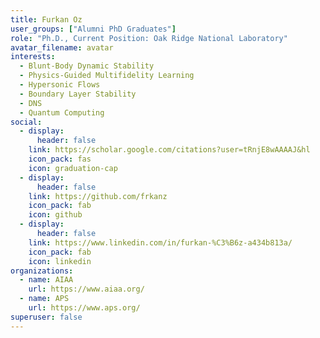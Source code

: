 ```yaml
---
title: Furkan Oz
user_groups: ["Alumni PhD Graduates"]
role: "Ph.D., Current Position: Oak Ridge National Laboratory"
avatar_filename: avatar
interests:
  - Blunt-Body Dynamic Stability
  - Physics-Guided Multifidelity Learning
  - Hypersonic Flows
  - Boundary Layer Stability
  - DNS
  - Quantum Computing
social:
  - display:
      header: false
    link: https://scholar.google.com/citations?user=tRnjE8wAAAAJ&hl
    icon_pack: fas
    icon: graduation-cap
  - display:
      header: false
    link: https://github.com/frkanz
    icon_pack: fab
    icon: github
  - display:
      header: false
    link: https://www.linkedin.com/in/furkan-%C3%B6z-a434b813a/
    icon_pack: fab
    icon: linkedin
organizations:
  - name: AIAA
    url: https://www.aiaa.org/
  - name: APS
    url: https://www.aps.org/
superuser: false
---
```

